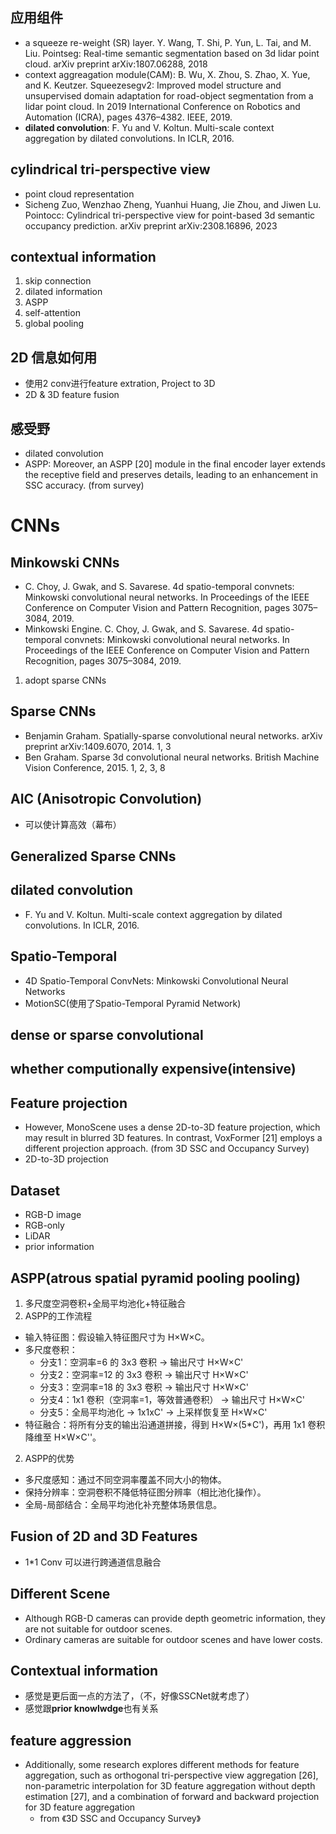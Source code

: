 ## 应用组件
- a squeeze re-weight (SR) layer. Y. Wang, T. Shi, P. Yun, L. Tai, and M. Liu. Pointseg: Real-time semantic segmentation based on 3d lidar point cloud. arXiv preprint arXiv:1807.06288, 2018
- context aggreagation module(CAM): B. Wu, X. Zhou, S. Zhao, X. Yue, and K. Keutzer. Squeezesegv2: Improved model structure and unsupervised domain adaptation for road-object segmentation from a lidar point cloud. In 2019 International Conference on Robotics and Automation (ICRA), pages 4376–4382. IEEE, 2019.
- **dilated convolution**: F. Yu and V. Koltun. Multi-scale context aggregation by dilated convolutions. In ICLR, 2016.

## cylindrical tri-perspective view
- point cloud representation
- Sicheng Zuo, Wenzhao Zheng, Yuanhui Huang, Jie Zhou, and Jiwen Lu. Pointocc: Cylindrical tri-perspective view for point-based 3d semantic occupancy prediction. arXiv preprint arXiv:2308.16896, 2023

## contextual information
1. skip connection
2. dilated information
3. ASPP
4. self-attention
5. global pooling

## 2D 信息如何用
- 使用2 conv进行feature extration, Project to 3D
- 2D & 3D feature fusion

## 感受野
- dilated convolution
- ASPP: Moreover, an ASPP [20] module in the final encoder layer extends the receptive field and preserves details, leading to an enhancement in SSC accuracy. (from survey)

# CNNs 

## Minkowski CNNs
- C. Choy, J. Gwak, and S. Savarese. 4d spatio-temporal convnets: Minkowski convolutional neural networks. In Proceedings of the IEEE Conference on Computer Vision and Pattern Recognition, pages 3075–3084, 2019.
- Minkowski Engine. C. Choy, J. Gwak, and S. Savarese. 4d spatio-temporal convnets: Minkowski convolutional neural networks. In Proceedings of the IEEE Conference on Computer Vision and Pattern Recognition, pages 3075–3084, 2019.
1. adopt sparse CNNs

## Sparse CNNs
- Benjamin Graham. Spatially-sparse convolutional neural networks. arXiv preprint arXiv:1409.6070, 2014. 1, 3
- Ben Graham. Sparse 3d convolutional neural networks. British Machine Vision Conference, 2015. 1, 2, 3, 8

## AIC (Anisotropic Convolution)
- 可以使计算高效（幕布）

## Generalized Sparse CNNs
## dilated convolution

- F. Yu and V. Koltun. Multi-scale context aggregation by dilated convolutions. In ICLR, 2016.

## Spatio-Temporal
- 4D Spatio-Temporal ConvNets: Minkowski Convolutional Neural Networks
- MotionSC(使用了Spatio-Temporal Pyramid Network)
## dense or sparse convolutional
## whether computionally expensive(intensive)

## Feature projection
- However, MonoScene uses a dense 2D-to-3D feature projection, which may result in blurred 3D features. In contrast, VoxFormer [21] employs a different projection approach. (from 3D SSC and Occupancy Survey)
- 2D-to-3D projection

## Dataset
- RGB-D image
- RGB-only
- LiDAR
- prior information

## ASPP(atrous spatial pyramid pooling pooling)
1. 多尺度空洞卷积+全局平均池化+特征融合
2. ASPP的工作流程
- 输入特征图：假设输入特征图尺寸为 H×W×C。
- 多尺度卷积：
  - 分支1：空洞率=6 的 3x3 卷积 → 输出尺寸 H×W×C'
  - 分支2：空洞率=12 的 3x3 卷积 → 输出尺寸 H×W×C'
  - 分支3：空洞率=18 的 3x3 卷积 → 输出尺寸 H×W×C'
  - 分支4：1x1 卷积（空洞率=1，等效普通卷积） → 输出尺寸 H×W×C'
  - 分支5：全局平均池化 → 1x1xC' → 上采样恢复至 H×W×C'
- 特征融合：将所有分支的输出沿通道拼接，得到 H×W×(5*C')，再用 1x1 卷积降维至 H×W×C''。
2. ASPP的优势
- 多尺度感知：通过不同空洞率覆盖不同大小的物体。
- 保持分辨率：空洞卷积不降低特征图分辨率（相比池化操作）。
- 全局-局部结合：全局平均池化补充整体场景信息。

## Fusion of 2D and 3D Features
- 1*1 Conv 可以进行跨通道信息融合

## Different Scene
- Although RGB-D cameras can provide depth geometric information, they are not suitable for outdoor scenes.
- Ordinary cameras are suitable for outdoor scenes and have lower costs.

## Contextual information
- 感觉是更后面一点的方法了，（不，好像SSCNet就考虑了）
- 感觉跟**prior knowlwdge**也有关系

## feature aggression
- Additionally, some research explores different methods for feature aggregation, such as orthogonal tri-perspective view aggregation [26], non-parametric interpolation for 3D feature aggregation without depth estimation [27], and a combination of forward and backward projection for 3D feature aggregation
  - from 《3D SSC and Occupancy Survey》
  

